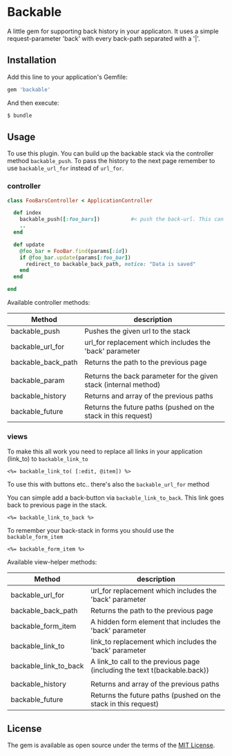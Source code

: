 # Backable

A little gem for supporting back history in your applicaton. 
It uses a simple request-parameter 'back' with every back-path separated with a '|'.

## Installation
Add this line to your application's Gemfile:

```ruby
gem 'backable'
```

And then execute:
```bash
$ bundle
```


## Usage

To use this plugin. You can build up the backable stack via the controller method `backable_push`.
To pass the history to the next page remember to use `backable_url_for` instead of `url_for`. 


### controller


```ruby
class FooBarsController < ApplicationController

  def index
    backable_push([:foo_bars])			#< push the back-url. This can be a string url
    ..
  end

  def update
    @foo_bar = FooBar.find(params[:id])
    if @foo_bar.update(params[:foo_bar])
      redirect_to backable_back_path, notice: "Data is saved"
    end
  end

end
```

Available controller methods:

| Method              | description                         
| ------------------- | ---
| backable_push       | Pushes the given url to the stack
| backable_url_for    | url_for replacement which includes the 'back' parameter
| backable_back_path  | Returns the path to the previous page
|                     | 
| backable_param      | Returns the back parameter for the given stack (internal method)
| backable_history    | Returns and array of the previous paths
| backable_future     | Returns the future paths (pushed on the stack in this request)



### views

To make this all work you need to replace all links in your application (link_to) to `backable_link_to`

```erb
<%= backable_link_to( [:edit, @item]) %>
```

To use this with buttons etc.. there's also the `backable_url_for` method


You can simple add a back-button via `backable_link_to_back`. This link goes back to previous page in the stack.

```erb
<%= backable_link_to_back %>
```


To remember your back-stack in forms you should use the `backable_form_item`

```erb
<%= backable_form_item %>
```


Available view-helper methods:

| Method                | description                         
| --------------------- | ---
| backable_url_for      | url_for replacement which includes the 'back' parameter
| backable_back_path    | Returns the path to the previous page
| backable_form_item    | A hidden form element that includes the 'back' parameter 
| backable_link_to      | link_to replacement which includes the 'back' parameter
| backable_link_to_back | A link_to call to the previous page (including the text t(backable.back))
|                       | 
| backable_history      | Returns and array of the previous paths
| backable_future       | Returns the future paths (pushed on the stack in this request)


## License
The gem is available as open source under the terms of the [MIT License](http://opensource.org/licenses/MIT).
